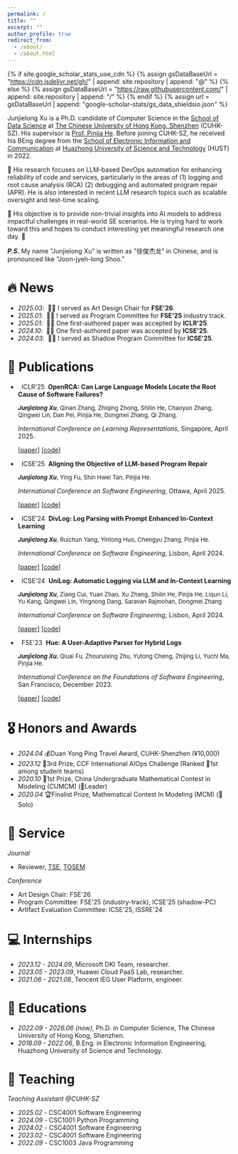 ```yaml
---
permalink: /
title: ""
excerpt: ""
author_profile: true
redirect_from: 
  - /about/
  - /about.html
---
```


{% if site.google_scholar_stats_use_cdn %}
{% assign gsDataBaseUrl = "https://cdn.jsdelivr.net/gh/" | append: site.repository | append: "@" %}
{% else %}
{% assign gsDataBaseUrl = "https://raw.githubusercontent.com/" | append: site.repository | append: "/" %}
{% endif %}
{% assign url = gsDataBaseUrl | append: "google-scholar-stats/gs_data_shieldsio.json" %}

<span class='anchor' id='about-me'></span>

Junjielong Xu is a Ph.D. candidate of Computer Science in the [School of Data Science](https://sds.cuhk.edu.cn/en) at [The Chinese University of Hong Kong, Shenzhen](https://www.cuhk.edu.cn/en) (CUHK-SZ). His supervisor is [Prof. Pinjia He](https://pinjiahe.github.io). Before joining CUHK-SZ, he received his BEng degree from the [School of Electronic Information and Communication](https://eic.hust.edu.cn/) at [Huazhong University of Science and Technology](https://hust.edu.cn/) (HUST) in 2022.

🔎 His research focuses on LLM-based DevOps automation for enhancing reliability of code and services, particularly in the areas of (1) logging and root cause analysis (RCA) (2) debugging and automated program repair (APR). He is also interested in recent LLM research topics such as scalable oversight and test-time scaling.

🔑 His objective is to provide non-trivial insights into AI models to address impactful challenges in real-world SE scenarios. He is trying hard to work toward this and hopes to conduct interesting yet meaningful research one day. 🫨

***P.S.*** My name "Junjielong Xu" is written as "徐俊杰龙" in Chinese, and is pronounced like "Joon-jyeh-long Shoo."

# 🔥 News

- *2025.03*: &nbsp;🎉🎉 I served as Art Design Chair for **FSE'26**. 
- *2025.01*: &nbsp;🎉🎉 I served as Program Committee for **FSE'25** industry track.
- *2025.01*: &nbsp;🎉🎉 One first-authored paper was accepted by **ICLR'25**.
- *2024.10*: &nbsp;🎉🎉 One first-authored paper was accepted by **ICSE'25**.
- *2024.03*: &nbsp;🎉🎉 I served as Shadow Program Committee for **ICSE'25**.

# 📝 Publications 

- &nbsp; <span class="badge">ICLR'25</span> &nbsp;**OpenRCA: Can Large Language Models Locate the Root Cause of Software Failures?**

  <span style="font-size:13px;"> <strong><em>Junjielong Xu</em></strong>, Qinan Zhang, Zhiqing Zhong, Shilin He, Chaoyun Zhang, Qingwei Lin, Dan Pei, Pinjia He, Dongmei Zhang, Qi Zhang.</span>

  <span style="font-size:14px;"> *International Conference on Learning Representations*, Singapore, April 2025. </span>

  [[paper](https://openreview.net/pdf?id=M4qNIzQYpd)]
  [[code](https://github.com/microsoft/OpenRCA)]

- &nbsp; <span class="badge">ICSE'25</span> &nbsp;**Aligning the Objective of LLM-based Program Repair**

  <span style="font-size:13px;"> <strong><em>Junjielong Xu</em></strong>, Ying Fu, Shin Hwei Tan, Pinjia He.</span>

  <span style="font-size:14px;"> *International Conference on Software Engineering*, Ottawa, April 2025. </span>

  [[paper](https://arxiv.org/pdf/2404.08877)]
  [[code](https://github.com/CUHK-Shenzhen-SE/D4C)]

- &nbsp; <span class="badge">ICSE'24</span> &nbsp;**DivLog: Log Parsing with Prompt Enhanced In-Context Learning**

  <span style="font-size:13px;"> <strong><em>Junjielong Xu</em></strong>, Ruichun Yang, Yintong Huo, Chengyu Zhang, Pinjia He.</span>

  <span style="font-size:14px;"> *International Conference on Software Engineering*, Lisbon, April 2024. </span>

  [[paper](https://dl.acm.org/doi/abs/10.1145/3597503.3639155)]
  [[code](https://github.com/logpai/logparser)]

- &nbsp; <span class="badge">ICSE'24</span> &nbsp;**UniLog: Automatic Logging via LLM and In-Context Learning**

  <span style="font-size:13px;"> <strong><em>Junjielong Xu</em></strong>, Ziang Cui, Yuan Zhao, Xu Zhang, Shilin He, Pinjia He, Liqun Li, Yu Kang, Qingwei Lin, Yingnong Dang, Saravan Rajmohan, Dongmei Zhang</span>

  <span style="font-size:14px;"> *International Conference on Software Engineering*, Lisbon, April 2024. </span>

  [[paper](https://dl.acm.org/doi/abs/10.1145/3597503.3623326)]
  [[code](https://github.com/shuaijiumei/logging-benchmark)]

- &nbsp; <span class="badge">FSE'23</span> &nbsp;**Hue: A User-Adaptive Parser for Hybrid Logs**

  <span style="font-size:13px;"> <strong><em>Junjielong Xu</em></strong>, Qiuai Fu, Zhouruixing Zhu, Yutong Cheng, Zhijing Li, Yuchi Ma, Pinjia He.</span>

  <span style="font-size:14px;"> *International Conference on the Foundations of Software Engineering*, San Francisco, December 2023. </span>

  [[paper](https://dl.acm.org/doi/abs/10.1145/3611643.3616260)]
  [[code](https://github.com/Siyuexi/Hue)]


# 🎖 Honors and Awards

- *2024.04* 💰Duan Yong Ping Travel Award, CUHK-Shenzhen (¥10,000)
- *2023.12* 🥉3rd Prize, CCF International AIOps Challenge (Ranked 🏅1st among student teams)
- *2020.10* 🏅1st Prize, China Undergraduate Mathematical Contest in Modeling (CUMCM) (🤺Leader)
- *2020.04* 🏆Finalist Prize, Mathematical Contest In Modeling (MCM) (🤺Solo)

# 💬 Service

*Journal*
- Reviewer, [TSE](https://ieeexplore.ieee.org/xpl/RecentIssue.jsp?punumber=32), [TOSEM](https://dl.acm.org/journal/tosem)

*Conference*
- Art Design Chair: FSE'26
- Program Committee: FSE'25 (industry-track), ICSE'25 (shadow-PC)
- Artifact Evaluation Committee: ICSE'25, ISSRE'24

# 💻 Internships

- *2023.12 - 2024.09*, Microsoft DKI Team, researcher.
- *2023.05 - 2023.09*, Huawei Cloud PaaS Lab, researcher.
- *2021.06 - 2021.08*, Tencent IEG User Platform, engineer.

# 📖 Educations

- *2022.09 - 2026.06 (now)*, Ph.D. in Computer Science, The Chinese University of Hong Kong, Shenzhen. 
- *2018.09 - 2022.06*, B.Eng. in Electronic Information Engineering, Huazhong University of Science and Technology.

# 📐 Teaching

*Teaching Assistant @CUHK-SZ*

- *2025.02* - CSC4001 Software Engineering
- *2024.09* - CSC1001 Python Programming
- *2024.02* - CSC4001 Software Engineering
- *2023.02* - CSC4001 Software Engineering
- *2022.09* - CSC1003 Java Programming